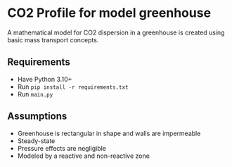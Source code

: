 # CO2 Profile for model greenhouse

A mathematical model for CO2 dispersion in a greenhouse is created using basic mass transport concepts. 

## Requirements
* Have Python 3.10+
* Run `pip install -r requirements.txt`
* Run `main.py`

## Assumptions
* Greenhouse is rectangular in shape and walls are impermeable
* Steady-state
* Pressure effects are negligible
* Modeled by a reactive and non-reactive zone
